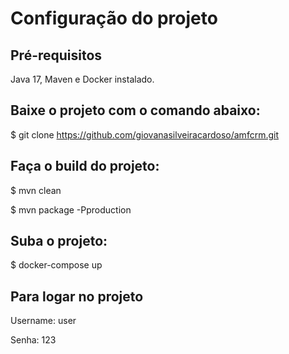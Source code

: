 # Configuração do projeto #

## Pré-requisitos ##

Java 17, Maven e Docker instalado.

## Baixe o projeto com o comando abaixo: ##

$ git clone https://github.com/giovanasilveiracardoso/amfcrm.git

## Faça o build do projeto: ##

$ mvn clean

$ mvn package -Pproduction

## Suba o projeto: ##

$ docker-compose up

## Para logar no projeto ##

Username: user

Senha: 123 
